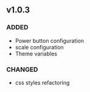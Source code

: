 ## v1.0.3
### ADDED
- Power button configuration
- scale configuration
- Theme variables

### CHANGED
- css styles refactoring
